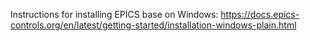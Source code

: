 Instructions for installing EPICS base on Windows:
https://docs.epics-controls.org/en/latest/getting-started/installation-windows-plain.html
